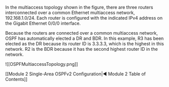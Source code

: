 In the multiaccess topology shown in the figure, there are three routers interconnected over a common Ethernet multiaccess network, 192.168.1.0/24. Each router is configured with the indicated IPv4 address on the Gigabit Ethernet 0/0/0 interface.

Because the routers are connected over a common multiaccess network, OSPF has automatically elected a DR and BDR. In this example, R3 has been elected as the DR because its router ID is 3.3.3.3, which is the highest in this network. R2 is the BDR because it has the second highest router ID in the network.

![[OSPFMultiaccessTopology.png]]

[[Module 2 Single-Area OSPFv2 Configuration|◀ Module 2 Table of Contents]]